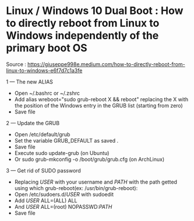 # Linux / Windows 10 Dual Boot : How to directly reboot from Linux to Windows independently of the primary boot OS

Source : https://giuseppe998e.medium.com/how-to-directly-reboot-from-linux-to-windows-e6f7d7c1a3fe

1 — The new ALIAS
- Open ~/.bashrc or ~/.zshrc
- Add alias wreboot="sudo grub-reboot X && reboot" replacing the X with the position of the Windows entry in the GRUB list (starting from zero)
- Save file

2 — Update the GRUB
- Open /etc/default/grub
- Set the variable GRUB_DEFAULT as saved .
- Save file
- Execute sudo update-grub (on Ubuntu)
- Or sudo grub-mkconfig -o /boot/grub/grub.cfg (on ArchLinux)

3 — Get rid of SUDO password
- Replacing *USER* with your username and *PATH* with the path getted using which grub-reboot(ex: /usr/bin/grub-reboot):
- Open /etc/sudoers.d/*USER* with sudoedit
- Add *USER* ALL=(ALL) ALL
- And *USER* ALL=(root) NOPASSWD:*PATH*
- Save file
